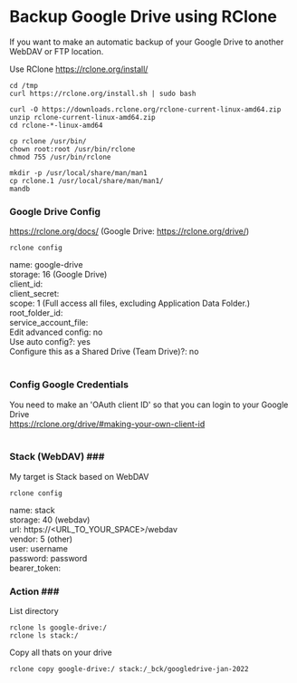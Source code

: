 # Backup Google Drive using RClone

If you want to make an automatic backup of your Google Drive to another WebDAV or FTP location.

Use RClone
  https://rclone.org/install/
  
  ```
  cd /tmp
  curl https://rclone.org/install.sh | sudo bash
  ```
  ```
  curl -O https://downloads.rclone.org/rclone-current-linux-amd64.zip
  unzip rclone-current-linux-amd64.zip
  cd rclone-*-linux-amd64
  ```
  ```
  cp rclone /usr/bin/
  chown root:root /usr/bin/rclone
  chmod 755 /usr/bin/rclone
  ```
  ```
  mkdir -p /usr/local/share/man/man1
  cp rclone.1 /usr/local/share/man/man1/
  mandb
  ```
  
### Google Drive Config ###
https://rclone.org/docs/ (Google Drive: https://rclone.org/drive/)<p>

  ```
  rclone config
  ```
  
  name:                 google-drive<br>
  storage:              16 (Google Drive)<br>
  client_id:            <empty><br>
  client_secret:        <empty><br>
  scope:                1 (Full access all files, excluding Application Data Folder.)<br>
  root_folder_id:       <empty><br>
  service_account_file: <empty><br>
  Edit advanced config: no<br>
  Use auto config?:     yes<br>
  Configure this as a Shared Drive (Team Drive)?: no<br><br>

### Config Google Credentials ###
  You need to make an 'OAuth client ID' so that you can login to your Google Drive<br>
  https://rclone.org/drive/#making-your-own-client-id<br><br>
  
### Stack (WebDAV) ###<br>
  My target is Stack based on WebDAV<p>
  ```
  rclone config
  ```
  
  name:     stack<br>
  storage:  40 (webdav)<br>
  url:      https://<URL_TO_YOUR_SPACE>/webdav<br>
  vendor:   5 (other)<br>
  user:     username<br>
  password: password<br>
  bearer_token: <empty><br>
  
 
### Action ###<br>
List directory<br>
  ```
  rclone ls google-drive:/
  rclone ls stack:/
  ```
  
Copy all thats on your drive<br>
  ```
  rclone copy google-drive:/ stack:/_bck/googledrive-jan-2022
  ```

